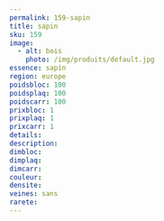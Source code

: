 ```yaml
---
permalink: 159-sapin
title: sapin
sku: 159
image: 
  - alt: bois
    photo: /img/produits/default.jpg
essence: sapin
region: europe
poidsbloc: 100
poidsplaq: 100
poidscarr: 100
prixbloc: 1
prixplaq: 1
prixcarr: 1
details: 
description: 
dimbloc: 
dimplaq: 
dimcarr: 
couleur: 
densite: 
veines: sans
rarete: 
---
```

